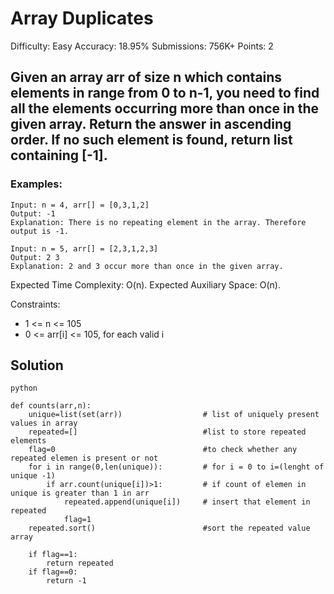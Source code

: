 # Array Duplicates
Difficulty: Easy Accuracy: 18.95% Submissions: 756K+ Points: 2
## Given an array arr of size n which contains elements in range from 0 to n-1, you need to find all the elements occurring more than once in the given array. Return the answer in ascending order. If no such element is found, return list containing [-1]. 

### Examples:
```
Input: n = 4, arr[] = [0,3,1,2]
Output: -1
Explanation: There is no repeating element in the array. Therefore output is -1.

Input: n = 5, arr[] = [2,3,1,2,3]
Output: 2 3 
Explanation: 2 and 3 occur more than once in the given array.
```
Expected Time Complexity: O(n).
Expected Auxiliary Space: O(n).

Constraints:

- 1 <= n <= 105
- 0 <= arr[i] <= 105, for each valid i

## Solution

```
python

def counts(arr,n):
    unique=list(set(arr))                  # list of uniquely present values in array
    repeated=[]                            #list to store repeated elements
    flag=0                                 #to check whether any repeated elemen is present or not
    for i in range(0,len(unique)):         # for i = 0 to i=(lenght of unique -1)
        if arr.count(unique[i])>1:         # if count of elemen in unique is greater than 1 in arr
            repeated.append(unique[i])     # insert that element in repeated
            flag=1
    repeated.sort()                        #sort the repeated value array
    
    if flag==1:
        return repeated
    if flag==0:
        return -1    
```
